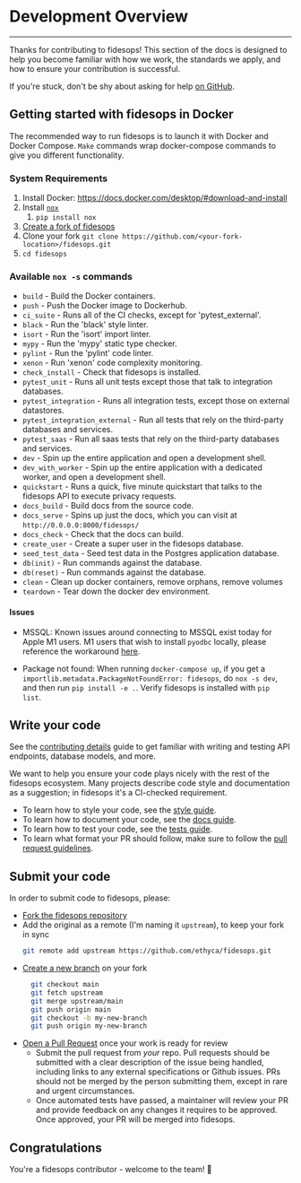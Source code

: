 # Development Overview

---

Thanks for contributing to fidesops! This section of the docs is designed to help you become familiar with how we work, the standards we apply, and how to ensure your contribution is successful.

If you're stuck, don't be shy about asking for help [on GitHub](https://github.com/ethyca/fidesops/issues).

## Getting started with fidesops in Docker

The recommended way to run fidesops is to launch it with Docker and Docker Compose. `Make` commands wrap docker-compose 
commands to give you different functionality.

### System Requirements 

1. Install Docker: https://docs.docker.com/desktop/#download-and-install
2. Install [`nox`](https://nox.thea.codes/en/stable/) 
   1. `pip install nox`
3. [Create a fork of fidesops](https://docs.github.com/en/get-started/quickstart/fork-a-repo) 
4. Clone your fork `git clone https://github.com/<your-fork-location>/fidesops.git`
5. `cd fidesops`

### Available `nox -s` commands
- `build` - Build the Docker containers.
- `push` - Push the Docker image to Dockerhub.
- `ci_suite` - Runs all of the CI checks, except for 'pytest_external'.
- `black` - Run the 'black' style linter.
- `isort` - Run the 'isort' import linter.
- `mypy` - Run the 'mypy' static type checker.
- `pylint` - Run the 'pylint' code linter.
- `xenon` - Run 'xenon' code complexity monitoring.
- `check_install` - Check that fidesops is installed.
- `pytest_unit` - Runs all unit tests except those that talk to integration databases.
- `pytest_integration` - Runs all integration tests, except those on external datastores.
- `pytest_integration_external` - Run all tests that rely on the third-party databases and services.
- `pytest_saas` - Run all saas tests that rely on the third-party databases and services.
- `dev` - Spin up the entire application and open a development shell.
- `dev_with_worker` - Spin up the entire application with a dedicated worker, and open a development shell.
- `quickstart` - Runs a quick, five minute quickstart that talks to the fidesops API to execute privacy requests.
- `docs_build` - Build docs from the source code.
- `docs_serve` - Spins up just the docs, which you can visit at `http://0.0.0.0:8000/fidesops/`
- `docs_check` - Check that the docs can build.
- `create_user` - Create a super user in the fidesops database.
- `seed_test_data` - Seed test data in the Postgres application database.
- `db(init)` - Run commands against the database.
- `db(reset)` - Run commands against the database.
- `clean` - Clean up docker containers, remove orphans, remove volumes
- `teardown` - Tear down the docker dev environment.


#### Issues 

- MSSQL: Known issues around connecting to MSSQL exist today for Apple M1 users. M1 users that wish to install `pyodbc` locally, please reference the workaround [here](https://github.com/mkleehammer/pyodbc/issues/846).

- Package not found: When running `docker-compose up`, if you get a `importlib.metadata.PackageNotFoundError: fidesops`, do `nox -s dev`, and then run `pip install -e .`. Verify fidesops is installed with `pip list`.


## Write your code

See the [contributing details](contributing_details.md) guide to get familiar with writing and testing API endpoints, database models, and more. 

We want to help you ensure your code plays nicely with the rest of the fidesops ecosystem. Many projects describe code style and documentation as a suggestion; in fidesops it's a CI-checked requirement.

* To learn how to style your code, see the [style guide](code_style.md).
* To learn how to document your code, see the [docs guide](documentation.md).
* To learn how to test your code, see the [tests guide](testing.md).
* To learn what format your PR should follow, make sure to follow the [pull request guidelines](pull_requests.md).


## Submit your code

In order to submit code to fidesops, please:

* [Fork the fidesops repository](https://help.github.com/en/articles/fork-a-repo)
* Add the original as a remote (I'm naming it `upstream`), to keep your fork in sync
  ```bash
  git remote add upstream https://github.com/ethyca/fidesops.git
  ```
* [Create a new branch](https://help.github.com/en/desktop/contributing-to-projects/creating-a-branch-for-your-work) on your fork
  ```bash
    git checkout main 
    git fetch upstream 
    git merge upstream/main 
    git push origin main 
    git checkout -b my-new-branch
    git push origin my-new-branch 
    ```
* [Open a Pull Request](https://help.github.com/en/articles/creating-a-pull-request-from-a-fork) once your work is ready for review
  * Submit the pull request from *your* repo. Pull requests should be submitted with a clear description of the issue being handled, including links to any external specifications or Github issues. PRs should not be merged by the person submitting them, except in rare and urgent circumstances.
  * Once automated tests have passed, a maintainer will review your PR and provide feedback on any changes it requires to be approved. Once approved, your PR will be merged into fidesops.
  

## Congratulations

You're a fidesops contributor - welcome to the team! 🎉
